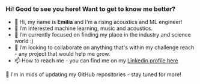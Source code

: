 ### Hi! Good to see you here! Want to get to know me better?
- 👋 Hi, my name is **Emilia** and I'm a rising acoustics and ML engineer!
- 👀 I’m interested machine learning, music and acoustics.
- 🌱 I’m currently focused on finding my place in the industry and science world :)
- 💞️ I’m looking to collaborate on anything that's within my challenge reach - any project that would help me grow.
- 📫 How to reach me - you can find me on my [Linkedin profile here](https://www.linkedin.com/in/emiliastefanowska/)

🔨 I'm in mids of updating my GitHub repositories - stay tuned for more!
